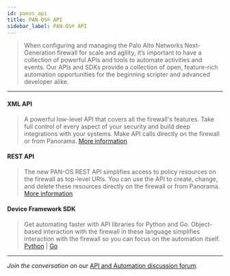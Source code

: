 ```yaml
---
id: panos_api
title: PAN-OS® API
sidebar_label: PAN-OS® API
---
```


> When configuring and managing the Palo Alto Networks Next-Generation firewall for scale and agility, it’s important to have a collection of powerful APIs and tools to automate activities and events. Our APIs and SDKs provide a collection of open, feature-rich automation opportunities for the beginning scripter and advanced developer alike.

---

#### XML API
> A powerful low-level API that covers all the firewall's features. Take full control of every aspect of your security and build deep integrations with your systems. Make API calls directly on the firewall or from Panorama. <a href="https://docs.paloaltonetworks.com/pan-os/9-0/pan-os-panorama-api/get-started-with-the-pan-os-xml-api.html" target="_blank">More information</a>

#### REST API 
> The new PAN-OS REST API simplifies access to policy resources on the firewall as top-level URIs. You can use the API to create, change, and delete these resources directly on the firewall or from Panorama. <a href="https://docs.paloaltonetworks.com/pan-os/9-0/pan-os-panorama-api/get-started-with-the-pan-os-rest-api.html" target="_blank">More information</a>

#### Device Framework SDK 
> Get automating faster with API libraries for Python and Go. Object-based interaction with the firewall in these language simplifies interaction with the firewall so you can focus on the automation itself. <a href="https://github.com/PaloAltoNetworks/pandevice" target="_blank">Python</a> | <a href="https://github.com/PaloAltoNetworks/pango" target="_blank">Go</a>

---

*Join the conversation* on our <a href="https://live.paloaltonetworks.com/t5/Automation-API/ct-p/automation" target="_blank">API and Automation discussion forum</a>.